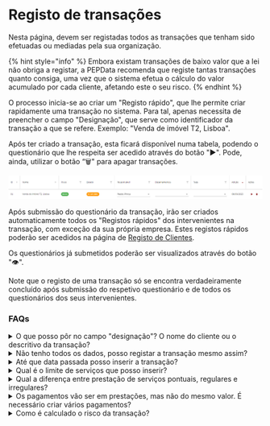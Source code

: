 # Registo de transações

Nesta página, devem ser registadas todos as transações que tenham sido efetuadas ou mediadas pela sua organização.

{% hint style="info" %}
Embora existam transações de baixo valor que a lei não obriga a registar, a PEPData recomenda que registe tantas transações quanto consiga, uma vez que o sistema efetua o cálculo do valor acumulado por cada cliente, afetando este o seu risco.
{% endhint %}

O processo inicia-se ao criar um "Registo rápido", que lhe permite criar rapidamente uma transação no sistema. Para tal, apenas necessita de preencher o campo "Designação", que serve como identificador da transação a que se refere. Exemplo: "Venda de imóvel T2, Lisboa".

Após ter criado a transação, esta ficará disponível numa tabela, podendo o questionário que lhe respeita ser acedido através do botão "▶". Pode, ainda, utilizar o botão “🗑️" para apagar transações.

![Tabela de transações](../../.gitbook/assets/d.jpg)

Após submissão do questionário da transação, irão ser criados automaticamente todos os "Registos rápidos" dos intervenientes na transação, com exceção da sua própria empresa. Estes registos rápidos poderão ser acedidos na página de [Registo de Clientes](../customer-registrations/).

Os questionários já submetidos poderão ser visualizados através do botão "👁".

Note que o registo de uma transação só se encontra verdadeiramente concluído após submissão do respetivo questionário e de todos os questionários dos seus intervenientes.

### FAQs

<details>

<summary>O que posso pôr no campo "designação"? O nome do cliente ou o descritivo da transação?</summary>

Neste menu, o campo "designação" é referente ao descritivo da transação.

</details>

<details>

<summary>Não tenho todos os dados, posso registar a transação mesmo assim?</summary>

Para registar a transação, todos os dados obrigatórios têm de estar preenchidos, incluindo não só o formulário referente à transação, mas também os formulários referentes aos seus intervenientes.

Contudo, pode ir inserindo os seus dados à medida que os obtenha e só submeter o registo quando este estiver completo.

No menu lateral, há a indicação de quais os dados em falta ou incompletos. Esta informação é disponibilizada até ao momento em que o preenchimento do registo esta completo.

</details>

<details>

<summary>Até que data passada posso inserir a transação?</summary>

Embora a lei indique que deve fazer esse registo antecipadamente, para obter a notação do risco e proceder aos deveres exigidos, é também importante que mantenha atualizado o histórico de transações.

Se por algum motivo, aquando da transação, não for possível fazer o seu registo, poderá fazê-lo posteriormente e em qualquer altura.

</details>

<details>

<summary>Qual é o limite de serviços que posso inserir?</summary>

Não há limite de serviços a inserir, contudo a lei não o obriga ao registo de transações de baixo valor.

No entanto, se registar todas as suas transações, estará a manter um registo mais fiável. A plataforma faz o cálculo automático dos valores, gerando diagnósticos de risco mais exatos.

</details>

<details>

<summary>Qual a diferença entre prestação de serviços pontuais, regulares e irregulares?</summary>

A prestação de serviços regular, é referente a um serviço constante no montante durante um determinado espaço de tempo, que não varia nem na sua proporção nem na sua obrigação.

A prestação de um serviço irregular, é referente a um serviço que varia de modo não uniforme ou desigual, tanto em quantidade, montesntes ou datas de execução.

A prestação de um serviço pontual, é referente a um serviço que não se prolonga no tempo, ou seja, a um serviço que é esporádico ou que acontece uma única vez.

</details>

<details>

<summary>Os pagamentos vão ser em prestações, mas não do mesmo valor. É necessário criar vários pagamentos?</summary>

Não há necessidade de criar vários pagamentos. Ao registar a transação, pode definir o tipo de frequência: pontual, regular ou irregular. A frequência de pagamento é definida pelo cliente, podendo desbloquear o formulário para anexar novos pagamentos.

O mais importante, acima de tudo, é que mantenha o registo atualizado e dinânimo.

</details>

<details>

<summary>Como é calculado o risco da transação?</summary>

O risco de transação é composto por três categorias distintas de risco: baixo, médio e alto. Cada transação é enquadrada nas várias categorias de risco, tendo em consideração os seguintes critérios:

* Existência de suspeição:
  * Caso suspeite da documentação apresentada ou da transação em si
* Montante:
  * Caso o montante seja superior a 15.000€
* Combinação entre Método de pagamento e Montante:
  * Caso o método de pagamento seja numerário e o montante seja superior a 3.000€

</details>
